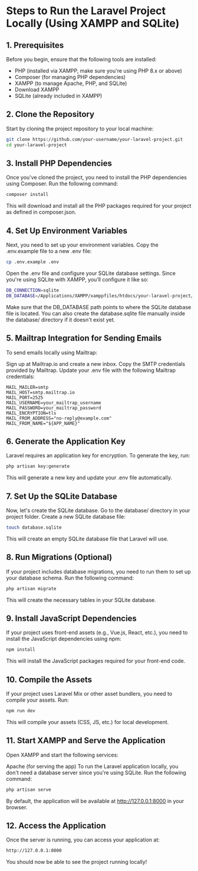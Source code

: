 # Steps to Run the Laravel Project Locally (Using XAMPP and SQLite)
## 1. Prerequisites
Before you begin, ensure that the following tools are installed:

- PHP (installed via XAMPP, make sure you're using PHP 8.x or above)
- Composer (for managing PHP dependencies)
- XAMPP (to manage Apache, PHP, and SQLite)
- Download XAMPP
- SQLite (already included in XAMPP)

## 2. Clone the Repository
Start by cloning the project repository to your local machine:

```bash
git clone https://github.com/your-username/your-laravel-project.git
cd your-laravel-project
```

## 3. Install PHP Dependencies
Once you've cloned the project, you need to install the PHP dependencies using Composer. Run the following command:
```bash
composer install
```
This will download and install all the PHP packages required for your project as defined in composer.json.

## 4. Set Up Environment Variables
Next, you need to set up your environment variables. Copy the .env.example file to a new .env file:
```bash
cp .env.example .env
```
Open the .env file and configure your SQLite database settings. Since you're using SQLite with XAMPP, you’ll configure it like so: 
```bash
DB_CONNECTION=sqlite
DB_DATABASE=/Applications/XAMPP/xamppfiles/htdocs/your-laravel-project/database/database.sqlite
```
Make sure that the DB_DATABASE path points to where the SQLite database file is located. You can also create the database.sqlite file manually inside the database/ directory if it doesn't exist yet.

## 5. Mailtrap Integration for Sending Emails
To send emails locally using Mailtrap:

Sign up at Mailtrap.io and create a new inbox.
Copy the SMTP credentials provided by Mailtrap.
Update your .env file with the following Mailtrap credentials:
```env
MAIL_MAILER=smtp
MAIL_HOST=smtp.mailtrap.io
MAIL_PORT=2525
MAIL_USERNAME=your_mailtrap_username
MAIL_PASSWORD=your_mailtrap_password
MAIL_ENCRYPTION=tls
MAIL_FROM_ADDRESS="no-reply@example.com"
MAIL_FROM_NAME="${APP_NAME}"
```
## 6. Generate the Application Key
Laravel requires an application key for encryption. To generate the key, run:
```bash
php artisan key:generate
```
This will generate a new key and update your .env file automatically.

## 7. Set Up the SQLite Database
Now, let's create the SQLite database.
Go to the database/ directory in your project folder.
Create a new SQLite database file:
```bash
touch database.sqlite
```
This will create an empty SQLite database file that Laravel will use.

## 8. Run Migrations (Optional)
If your project includes database migrations, you need to run them to set up your database schema. Run the following command:
```bash
php artisan migrate
```
This will create the necessary tables in your SQLite database.

## 9. Install JavaScript Dependencies
If your project uses front-end assets (e.g., Vue.js, React, etc.), you need to install the JavaScript dependencies using npm:
```bash
npm install
```
This will install the JavaScript packages required for your front-end code.

## 10. Compile the Assets
If your project uses Laravel Mix or other asset bundlers, you need to compile your assets. Run:
```bash
npm run dev
```
This will compile your assets (CSS, JS, etc.) for local development.

## 11. Start XAMPP and Serve the Application
Open XAMPP and start the following services:

Apache (for serving the app)
To run the Laravel application locally, you don't need a database server since you're using SQLite. Run the following command:
```bash
php artisan serve
```
By default, the application will be available at http://127.0.0.1:8000 in your browser.

## 12. Access the Application
Once the server is running, you can access your application at:
```bash
http://127.0.0.1:8000
```
You should now be able to see the project running locally!
